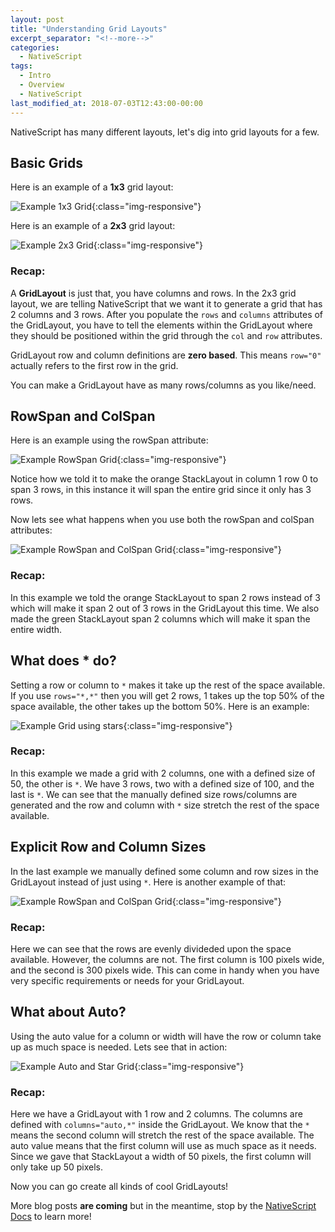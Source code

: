 ```yaml
---
layout: post
title: "Understanding Grid Layouts"
excerpt_separator: "<!--more-->"
categories:
  - NativeScript
tags:
  - Intro
  - Overview 
  - NativeScript 
last_modified_at: 2018-07-03T12:43:00-00:00
---
```



NativeScript has many different layouts, let's dig into grid layouts for a few.
<!--more-->


## Basic Grids

Here is an example of a **1x3**  grid layout:

![Example 1x3 Grid]({{site.url}}/assets/images/example1x3Grid.png){:class="img-responsive"}


Here is an example of a **2x3**  grid layout:

![Example 2x3 Grid]({{site.url}}/assets/images/example2x3Grid.png){:class="img-responsive"}

### Recap:

A **GridLayout** is just that, you have columns and rows. In the 2x3 grid layout, we are telling NativeScript that we want it to generate a grid that has 2 columns and 3 rows. After you populate the `rows` and `columns` attributes of the GridLayout, you have to tell the elements within the GridLayout where they should be positioned within the grid through the `col` and `row` attributes.


GridLayout row and column definitions are **zero based**. This means `row="0"` actually refers to the first row in the grid.

You can make a GridLayout have as many rows/columns as you like/need.


## RowSpan and ColSpan

Here is an example using the rowSpan attribute:

![Example RowSpan Grid]({{site.url}}/assets/images/rowSpan.png){:class="img-responsive"}

Notice how we told it to make the orange StackLayout in column 1 row 0 to span 3 rows, in this instance it will span the entire grid since it only has 3 rows.


Now lets see what happens when you use both the rowSpan and colSpan attributes:

![Example RowSpan and ColSpan Grid]({{site.url}}/assets/images/colSpanAndRowSpan.png){:class="img-responsive"}

### Recap: 
In this example we told the orange StackLayout to span 2 rows instead of 3 which will make it span 2 out of 3 rows in the GridLayout this time. We also made the green StackLayout span 2 columns which will make it span the entire width.


## What does * do?

Setting a row or column to `*` makes it take up the rest of the space available. If you use `rows="*,*"` then you will get 2 rows, 1 takes up the top 50% of the space available, the other takes up the bottom 50%. Here is an example:

![Example Grid using stars]({{site.url}}/assets/images/usingStars.png){:class="img-responsive"}

### Recap:
In this example we made a grid with 2 columns, one with a defined size of 50, the other is `*`. We have 3 rows, two with a defined size of 100, and the last is `*`. We can see that the manually defined size rows/columns are generated and the row and column with `*` size stretch the rest of the space available.

## Explicit Row and Column Sizes

In the last example we manually defined some column and row sizes in the GridLayout instead of just using `*`. Here is another example of that:

![Example RowSpan and ColSpan Grid]({{site.url}}/assets/images/usingManualWidths.png){:class="img-responsive"}

### Recap:
Here we can see that the rows are evenly divideded upon the space available. However, the columns are not. The first column is 100 pixels wide, and the second is 300 pixels wide. This can come in handy when you have very specific requirements or needs for your GridLayout.


## What about Auto?

Using the auto value for a column or width will have the row or column take up as much space is needed. Lets see that in action:

![Example Auto and Star Grid]({{site.url}}/assets/images/autoAndStar.png){:class="img-responsive"}

### Recap:
Here we have a GridLayout with 1 row and 2 columns. The columns are defined with `columns="auto,*"` inside the GridLayout. We know that the `*` means the second column will stretch the rest of the space available. The auto value means that the first column will use as much space as it needs. Since we gave that StackLayout a width of 50 pixels, the first column will only take up 50 pixels.


Now you can go create all kinds of cool GridLayouts!



More blog posts **are coming** but in the meantime, stop by the [NativeScript Docs](http://docs.nativescript.org "NativeScript Docs Link") to learn more!